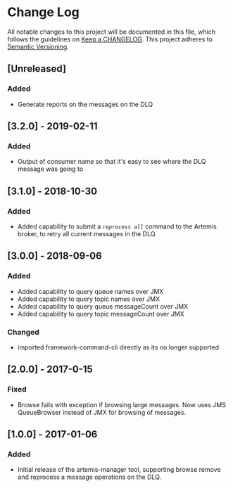 # Change Log
All notable changes to this project will be documented in this file, which follows the guidelines
on [Keep a CHANGELOG](http://keepachangelog.com/). This project adheres to
[Semantic Versioning](http://semver.org/).

## [Unreleased]

### Added
- Generate reports on the messages on the DLQ

## [3.2.0] - 2019-02-11

### Added
- Output of consumer name so that it's easy to see where the DLQ message was going to

## [3.1.0] - 2018-10-30

### Added
- Added capability to submit a _`reprocess all`_ command to the Artemis broker, to retry all current messages in the DLQ. 

## [3.0.0] - 2018-09-06

### Added
- Added capability to query queue names over JMX
- Added capability to query topic names over JMX
- Added capability to query queue messageCount over JMX
- Added capability to query topic messageCount over JMX

### Changed
- imported framework-command-cli directly as its no longer supported

## [2.0.0] - 2017-0-15

### Fixed
- Browse fails with exception if browsing large messages.  Now uses JMS QueueBrowser instead of JMX for browsing of messages.

## [1.0.0] - 2017-01-06

### Added
- Initial release of the artemis-manager tool, supporting browse remove and reprocess a message operations on the DLQ.
